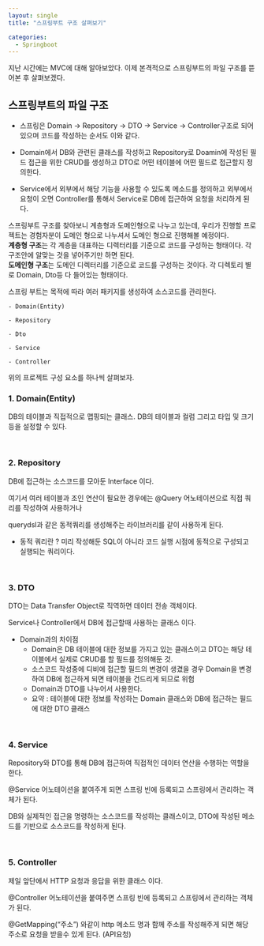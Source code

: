 ```yaml
---
layout: single
title: "스프링부트 구조 살펴보기"

categories:
  - Springboot
---
```


지난 시간에는 MVC에 대해 알아보았다. 이제 본격적으로 스프링부트의 파일 구조를 뜯어본 후 살펴보겠다. <br>

## 스프링부트의 파일 구조

- 스프링은 Domain → Repository → DTO → Service → Controller구조로 되어 있으며 코드를 작성하는 순서도 이와 같다.

- Domain에서 DB와 관련된 클래스를 작성하고 Repository로 Doamin에 작성된 필드 접근을 위한 CRUD를 생성하고 DTO로 어떤 테이블에 어떤 필드로 접근할지 정의한다.

- Service에서 외부에서 해당 기능을 사용할 수 있도록 메소드를 정의하고 외부에서 요청이 오면 Controller를 통해서 Service로 DB에 접근하여 요청을 처리하게 된다.

스프링부트 구조를 찾아보니 계층형과 도메인형으로 나누고 있는데, 우리가 진행할 프로젝트는 경험자분이 도메인 형으로 나누셔서 도메인 형으로 진행해볼 예정이다. <br>
**계층형 구조**는 각 계층을 대표하는 디렉터리를 기준으로 코드를 구성하는 형태이다. 각 구조안에 알맞는 것을 넣어주기만 하면 된다. <br>
**도메인형 구조**는 도메인 디렉터리를 기준으로 코드를 구성하는 것이다. 각 디렉토리 별로 Domain, Dto등 다 들어있는 형태이다. <br>

스프링 부트는 목적에 따라 여러 패키지를 생성하여 소스코드를 관리한다.

```
- Domain(Entity)

- Repository

- Dto

- Service

- Controller
```

위의 프로젝트 구성 요소를 하나씩 살펴보자. <br>

### 1. Domain(Entity)

DB의 테이블과 직접적으로 맵핑되는 클래스. DB의 테이블과 컬럼 그리고 타입 및 크기등을 설정할 수 있다.

<br>

### 2. Repository

DB에 접근하는 소스코드를 모아둔 Interface 이다.

여기서 여러 테이블과 조인 연산이 필요한 경우에는 @Query 어노테이션으로 직접 쿼리를 작성하여 사용하거나

querydsl과 같은 동적쿼리를 생성해주는 라이브러리를 같이 사용하게 된다.

- 동적 쿼리란 ? 미리 작성해둔 SQL이 아니라 코드 실행 시점에 동적으로 구성되고 실행되는 쿼리이다.

<br>

### 3. DTO

DTO는 Data Transfer Object로 직역하면 데이터 전송 객체이다.

Service나 Controller에서 DB에 접근할때 사용하는 클래스 이다.

- Domain과의 차이점
  - Domain은 DB 테이블에 대한 정보를 가지고 있는 클래스이고 DTO는 해당 테이블에서 실제로 CRUD를 할 필드를 정의해둔 것.
  - 소스코드 작성중에 디비에 접근할 필드의 변경이 생겼을 경우 Domain을 변경하여 DB에 접근하게 되면 테이블을 건드리게 되므로 위험
  - Domain과 DTO를 나누어서 사용한다.
  - 요약 : 테이블에 대한 정보를 작성하는 Domain 클래스와 DB에 접근하는 필드에 대한 DTO 클래스

<br>

### 4. Service

Repository와 DTO를 통해 DB에 접근하여 직접적인 데이터 연산을 수행하는 역할을 한다.

@Service 어노테이션을 붙여주게 되면 스프링 빈에 등록되고 스프링에서 관리하는 객체가 된다.

DB와 실제적인 접근을 명령하는 소스코드를 작성하는 클래스이고, DTO에 작성된 메소드를 기반으로 소스코드를 작성하게 된다.

<br>

### 5. Controller

제일 앞단에서 HTTP 요청과 응답을 위한 클래스 이다.

@Controller 어노테이션을 붙여주면 스프링 빈에 등록되고 스프링에서 관리하는 객체가 된다.

@GetMapping(“주소”) 와같이 http 메소드 명과 함께 주소를 작성해주게 되면 해당 주소로 요청을 받을수 있게 된다. (API요청)

<br>
 

